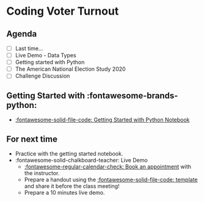 # Coding Voter Turnout

## Agenda
- [ ] Last time...
- [ ] Live Demo - Data Types
- [ ] Getting started with Python
- [ ] The American National Election Study 2020
- [ ] Challenge Discussion

## Getting Started with :fontawesome-brands-python:
- [:fontawesome-solid-file-code: Getting Started with Python Notebook](https://colab.research.google.com/github/mickaeltemporao/itds/blob/main/materials/01-getting-started.ipynb)

## For next time
- Practice with the getting started notebook.
- :fontawesome-solid-chalkboard-teacher: Live Demo
    - [:fontawesome-regular-calendar-check: Book an appointment](https://calendly.com/mickaeltemporao/one-on-one) with the instructor.
    - Prepare a handout using the [:fontawesome-solid-file-code: template](https://colab.research.google.com/github/mickaeltemporao/ids-materials/blob/main/handout-template.ipynb) and share it before the class meeting!
    - Prepare a 10 minutes live demo.
